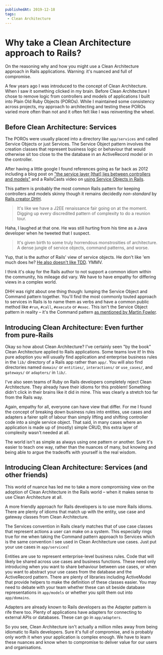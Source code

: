 ```yaml
---
publishedAt: 2019-12-18
tags:
 - Clean Architecture
---
```


# Why take a Clean Architecture approach to Rails?

On the reasoning why and how you might use a Clean Architecture approach in Rails applications. Warning: it's nuanced and full of compromise.

A few years ago I was introduced to the concept of Clean Architecture. When I saw it something clicked in my brain. Before Clean Architecture I chose to remove logic from controllers and models of applications I built into Plain Old Ruby Objects (POROs). While I maintained some consistency across projects, my approach to architecting and testing these POROs varied more often than not and it often felt like I was reinventing the wheel.

## Before Clean Architecture: Services

The POROs were usually placed into a directory like `app/services` and called Service Objects or just Services. The Service Object pattern involves the creation classes that represent business logic or behaviour that would otherwise sit too close to the the database in an ActiveRecord model or in the controller.

After having a little google I found references going as far back as 2012 including a blog post on ["the service layer \[that\] lies between controllers and models"](https://blog.carbonfive.com/2012/01/10/does-my-rails-app-need-a-service-layer/) and a RailsCasts video on [using Service Objects in Rails](http://railscasts.com/episodes/398-service-objects).

This pattern is probably the most common Rails pattern for keeping controllers and models skinny though it remains decidedly *non-standard* by [Rails creator DHH](https://twitter.com/dhh/status/280717161029328896).

> It's like we have a J2EE renaissance fair going on at the moment. Digging up every discredited pattern of complexity to do a reunion tour.

Haha, I laughed at that one. He was still hurting from his time as a Java developer when he tweeted that I suspect.

> It's given birth to some truly horrendous monstrosities of architecture. A dense jungle of service objects, command patterns, and worse.

Yup, that is the author of Rails' view of service objects. He don't like 'em much does he? [He also doesn't like TDD](https://dhh.dk/2014/tdd-is-dead-long-live-testing.html). YMMV.

I think it's okay for the Rails author to not support a common idiom within the community, his mileage did vary. We have to have empathy for differing views in a complex world.

DHH was right about one thing though: lumping the Service Object and Command pattern together. You'll find the most commonly touted approach to services in Rails is to name them as verbs and have a common public method like `#run`, `#call`, `#execute` or `#exec`. This isn't the Service Object pattern in reality – it's the Command pattern [as mentioned by Martin Fowler](https://gist.github.com/blaix/5764401).

## Introducing Clean Architecture: Even further from pure-Rails

Okay so how about Clean Architecture? I've certainly seen "by the book" Clean Architecture applied to Rails applications. Some teams love it! In this pure adoption you will usually find application and enterprise business rules in the `lib/` directory of a Rails app rather than `app/`. You will also find directories named `domain/` or `entities/`, `interactions/` or `use_cases/`, and `gateways/` or `adapters/` in `lib/`.

I've also seen teams of Ruby on Rails developers completely reject Clean Architecture. They already have their idioms for this problem! Something didn't click in their brains like it did in mine. This was clearly a stretch too far from the Rails way.

Again, empathy for all, everyone can have view that differ. For me I found the concept of breaking down business rules into entities, use cases and adapters a fairer split of labour than simply lifting and shifting controller code into a single service object. That said, in many cases where an application is made up of (mostly) simple CRUD, this extra layer of complexity wasn't needed at all.

The world isn't as simple as always using one pattern or another. Sure it's easier to teach one way, rather than the nuances of many, but knowing and being able to argue the tradeoffs with yourself is the real wisdom.

## Introducing Clean Architecture: Services (and other friends)

This world of nuance has led me to take a more compromising view on the adoption of Clean Architecture in the Rails world – when it makes sense to use Clean Architecture at all.

A more friendly approach for Rails developers is to use more Rails idioms. There are plenty of idioms that match up with the entity, use case and gateway classes from Clean Architecture.

The Services convention in Rails clearly matches that of use case classes that represent actions a user can make on a system. This especially rings true for me when taking the Command pattern approach to Services which is the same convention I see used in Clean Architecture use cases. Just put your use cases in `app/services`!

Entities are use to represent enterprise-level business rules. Code that will likely be shared across use cases and business functions. These need only introducing when you want to share behaviour between use cases, or when you want to abstract your use cases from the database and the ActiveRecord pattern. There are plenty of libraries including ActiveModel that provide helpers to make the definition of these classes easier. You may need to debate with your team whether these can sit beside database representations in `app/models` or whether you split them out into `app/domains`.

Adapters are already known to Rails developers as the Adapter pattern is rife there too. Plenty of applications have adapters for connecting to external APIs or databases. These can go in `app/adapters`.

So you see, Clean Architecture isn't actually a million miles away from being idiomatic to Rails developers. Sure it's full of compromise, and is probably only worth it when your application is complex enough. We have to learn these nuances and know when to compromise to deliver value for our users and organisations.
